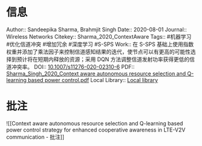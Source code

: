 # 信息
Author:: Sandeepika Sharma, Brahmjit Singh
Date:: 2020-08-01
Journal:: Wireless Networks
Citekey:: Sharma_2020_ContextAware
Tags:: #机器学习 #优化信道冲突 #增加冗余 #深度学习 #S-SPS 
Work:: 在 S-SPS 基础上使用指数权重并添加了乘法因子来控制信道感知结果的迭代，使节点可以有更高的可能性选择到预计将在短期内释放的资源；采用 DQN 方法调整信道发射功率获得更低的信道冲突率。
DOI:: [10.1007/s11276-020-02310-6](https://doi.org/10.1007/s11276-020-02310-6)
PDF:: [Sharma_Singh_2020_Context aware autonomous resource selection and Q-learning based power control.pdf](zotero://open-pdf/library/items/SN4VWGRT)
Local Library:: [Local library](zotero://select/items/1_XYWK52FZ)

# 批注
![[Context aware autonomous resource selection and Q-learning based power control strategy for enhanced cooperative awareness in LTE-V2V communication - 批注]]